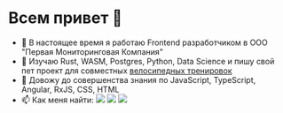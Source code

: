 # Всем привет 👋
- 🔭 В настоящее время я работаю Frontend разработчиком в ООО "Первая Мониторинговая Компания"
- 🌱 Изучаю Rust, WASM, Postgres, Python, Data Science и пишу свой пет проект для совместных <a target="_blank" href="https://cycled-krd.web.app/">велосипедных тренировок</a>
- 💪 Довожу до совершенства знания по JavaScript, TypeScript, Angular, RxJS, CSS, HTML
- 📫 Как меня найти:
<a target="_blank" href="https://t.me/avkoltovich"><img src="https://img.shields.io/badge/Telegram-000000?style=plastic&logo=Telegram&labelColor=black"/></a>
<a target="_blank" href="mailto:avkoltovich@gmail.com"><img src="https://img.shields.io/badge/Gmail-000000?style=plastic&logo=Gmail&labelColor=black"/></a>
<a target="_blank" href="https://www.codewars.com/users/avkoltovich"><img src="https://www.codewars.com/users/avkoltovich/badges/micro"/></a><br>

<!--
**avkoltovich/avkoltovich** is a ✨ _special_ ✨ repository because its `README.md` (this file) appears on your GitHub profile.

Here are some ideas to get you started:

- 🔭 I’m currently working on ...
- 🌱 I’m currently learning ...
- 👯 I’m looking to collaborate on ...
- 🤔 I’m looking for help with ...
- 💬 Ask me about ...
- 📫 How to reach me: ...
- 😄 Pronouns: ...
- ⚡ Fun fact: ...
-->
